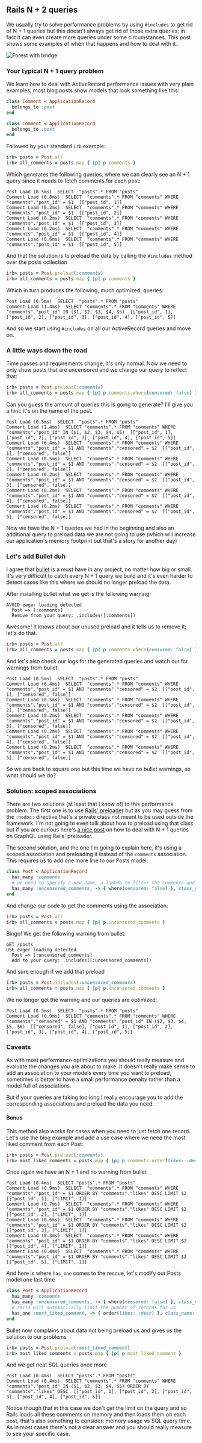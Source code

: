 ## Rails N + 2 queries

We usually try to solve performance problems by using `#includes` to get rid of N + 1 queries but this doesn't
always get rid of those extra queries; in fact it can even create more queries under some circumstances. This post
shows some examples of when that happens and how to deal with it.

![Forest with bridge](images/forest_bridge.jpg)

### Your typical N + 1 query problem

We learn how to deal with ActiveRecord performance issues with very plain examples, most blog posts show models that
look something like this:

```ruby
class Comment < ApplicationRecord
  belongs_to :post
end

class Comment < ApplicationRecord
  belongs_to :post
end
```

Followed by your standard `irb` example:

```ruby
irb> posts = Post.all
irb> all_comments = posts.map { |p| p.comments }
```

Which generates the following queries, where we can clearly see an N + 1 query since it needs to fetch comments for each
post:

```
Post Load (0.5ms)  SELECT  "posts".* FROM "posts"
Comment Load (0.8ms)  SELECT  "comments".* FROM "comments" WHERE "comments"."post_id" = $1  [["post_id", 1]]
Comment Load (0.2ms)  SELECT  "comments".* FROM "comments" WHERE "comments"."post_id" = $1  [["post_id", 2]]
Comment Load (0.2ms)  SELECT  "comments".* FROM "comments" WHERE "comments"."post_id" = $1  [["post_id", 3]]
Comment Load (0.2ms)  SELECT  "comments".* FROM "comments" WHERE "comments"."post_id" = $1  [["post_id", 4]]
Comment Load (0.6ms)  SELECT  "comments".* FROM "comments" WHERE "comments"."post_id" = $1  [["post_id", 5]]
```

And that the solution is to preload the data by calling the `#includes` method over the posts collection

```ruby
irb> posts = Post.preload(:comments)
irb> all_comments = posts.map { |p| p.comments }
```

Which in turn produces the following, much optimized, queries:

```
Post Load (0.5ms)  SELECT  "posts".* FROM "posts"
Comment Load (1.4ms)  SELECT "comments".* FROM "comments" WHERE "comments"."post_id" IN ($1, $2, $3, $4, $5)  [["post_id", 1], ["post_id", 2], ["post_id", 3], ["post_id", 4], ["post_id", 5]]
```

And so we start using `#includes` on all our ActiveRecord queries and move on.

### A little ways down the road

Time passes and requirements change, it's only normal. Now we need to only show posts that are uncensored and we change
our query to reflect that:

```ruby
irb> posts = Post.preload(:comments)
irb> all_comments = posts.map { |p| p.comments.where(censored: false) }
```

Can you guess the amount of queries this is going to generate? I'll give you a hint: it's on the name of the post.

```
Post Load (0.5ms)  SELECT  "posts".* FROM "posts"
Comment Load (1.4ms)  SELECT "comments".* FROM "comments" WHERE "comments"."post_id" IN ($1, $2, $3, $4, $5)  [["post_id", 1], ["post_id", 2], ["post_id", 3], ["post_id", 4], ["post_id", 5]]
Comment Load (6.4ms)  SELECT  "comments".* FROM "comments" WHERE "comments"."post_id" = $1 AND "comments"."censored" = $2  [["post_id", 1], ["censored", false]]
Comment Load (0.5ms)  SELECT  "comments".* FROM "comments" WHERE "comments"."post_id" = $1 AND "comments"."censored" = $2  [["post_id", 2], ["censored", false]]
Comment Load (0.2ms)  SELECT  "comments".* FROM "comments" WHERE "comments"."post_id" = $1 AND "comments"."censored" = $2  [["post_id", 3], ["censored", false]]
Comment Load (0.2ms)  SELECT  "comments".* FROM "comments" WHERE "comments"."post_id" = $1 AND "comments"."censored" = $2  [["post_id", 4], ["censored", false]]
Comment Load (0.2ms)  SELECT  "comments".* FROM "comments" WHERE "comments"."post_id" = $1 AND "comments"."censored" = $2  [["post_id", 5], ["censored", false]]
```

Now we have the N + 1 queries we had in the beginning and also an additional query to preload data we are not going to use
(which will increase our application's memory footprint but that's a story for another day)

### Let's add Bullet duh

I agree that [bullet](https://github.com/flyerhzm/bullet) is a must have in any project, no matter how big or small. It's
very difficult to catch every N + 1 query we build and it's even harder to detect cases like this where we should no longer
preload the data.

After installing bullet what we get is the following warning: 

```
AVOID eager loading detected
  Post => [:comments]
  Remove from your query: .includes([:comments])
```

Awesome! It knows about our unused preload and it tells us to remove it; let's do that.

```ruby
irb> posts = Post.all
irb> all_comments = posts.map { |p| p.comments.where(censored: false) }
```

And let's also check our logs for the generated queries and watch out for warnings from bullet.

```
Post Load (0.5ms)  SELECT  "posts".* FROM "posts"
Comment Load (6.4ms)  SELECT  "comments".* FROM "comments" WHERE "comments"."post_id" = $1 AND "comments"."censored" = $2  [["post_id", 1], ["censored", false]]
Comment Load (0.5ms)  SELECT  "comments".* FROM "comments" WHERE "comments"."post_id" = $1 AND "comments"."censored" = $2  [["post_id", 2], ["censored", false]]
Comment Load (0.2ms)  SELECT  "comments".* FROM "comments" WHERE "comments"."post_id" = $1 AND "comments"."censored" = $2  [["post_id", 3], ["censored", false]]
Comment Load (0.2ms)  SELECT  "comments".* FROM "comments" WHERE "comments"."post_id" = $1 AND "comments"."censored" = $2  [["post_id", 4], ["censored", false]]
Comment Load (0.2ms)  SELECT  "comments".* FROM "comments" WHERE "comments"."post_id" = $1 AND "comments"."censored" = $2  [["post_id", 5], ["censored", false]]
```

So we are back to square one but this time we have no bullet warnings, so what should we do?

### Solution: scoped associations

There are two solutions (at least that I know of) to this performance problem. The first one is to use [Rails' preloader](https://github.com/rails/rails/blob/master/activerecord/lib/active_record/associations/preloader.rb#L45)
but as you may guess from the `:nodoc:` directive that's a private class not meant to be used outside the framework. I'm not going
to even talk about how to preload using that class but if you are curious here's [a nice post](https://blog.rstankov.com/dealing-with-n-1-with-graphql-part-1/)
on how to deal with N + 1 queries on GraphQL using Rails' preloader.

The second solution, and the one I'm going to explain here, it's using a scoped association and preloading it instead of the
`comments` association. This requires us to add one more line to our Posts model:

```ruby
class Post < ApplicationRecord
  has_many :comments
  # we need to specify a new name, a lambda to filter the comments and the model class name
  has_many :uncensored_comments, -> { where(censored: false) }, class_name: 'Comment'
end
```

And change our code to get the comments using the association:

```ruby
irb> posts = Post.all
irb> all_comments = posts.map { |p| p.uncensored_comments }
```

Bingo! We get the following warning from bullet:

```
GET /posts
USE eager loading detected
  Post => [:uncensored_comments]
  Add to your query: .includes([:uncensored_comments])
```

And sure enough if we add that preload

```ruby
irb> posts = Post.includes(:uncensored_comments)
irb> all_comments = posts.map { |p| p.uncensored_comments }
```

We no longer get the warning and our queries are optimized:

```
Post Load (0.5ms)  SELECT  "posts".* FROM "posts"
Comment Load (0.9ms)  SELECT "comments".* FROM "comments" WHERE "comments"."censored" = $1 AND "comments"."post_id" IN ($2, $3, $4, $5, $6)  [["censored", false], ["post_id", 1], ["post_id", 2], ["post_id", 3], ["post_id", 4], ["post_id", 5]]
```

### Caveats

As with most performance optimizations you should really measure and evaluate the changes you are about to make. It doesn't
really make sense to add an association to your models every time you want to preload, sometimes is better to have a small
performance penalty rather than a model full of associations.

But if your queries are taking too long I really encourage you to add the corresponding associations and preload the data you need.


#### Bonus

This method also works for cases when you need to just fetch one record. Let's use the blog example and add a use case where
we need the most liked comment from each Post:

```ruby
irb> posts = Post.preload(:comments)
irb> most_liked_comments = posts.map { |p| p.comments.order(likes: :desc).first }
```

Once again we have an N + 1 and no warning from bullet

```
Post Load (0.4ms)  SELECT "posts".* FROM "posts"
Comment Load (0.9ms)  SELECT  "comments".* FROM "comments" WHERE "comments"."post_id" = $1 ORDER BY "comments"."likes" DESC LIMIT $2  [["post_id", 1], ["LIMIT", 1]]
Comment Load (0.7ms)  SELECT  "comments".* FROM "comments" WHERE "comments"."post_id" = $1 ORDER BY "comments"."likes" DESC LIMIT $2  [["post_id", 2], ["LIMIT", 1]]
Comment Load (0.6ms)  SELECT  "comments".* FROM "comments" WHERE "comments"."post_id" = $1 ORDER BY "comments"."likes" DESC LIMIT $2  [["post_id", 3], ["LIMIT", 1]]
Comment Load (0.3ms)  SELECT  "comments".* FROM "comments" WHERE "comments"."post_id" = $1 ORDER BY "comments"."likes" DESC LIMIT $2  [["post_id", 4], ["LIMIT", 1]]
Comment Load (0.4ms)  SELECT  "comments".* FROM "comments" WHERE "comments"."post_id" = $1 ORDER BY "comments"."likes" DESC LIMIT $2  [["post_id", 5], ["LIMIT", 1]]
```

And here is where `has_one` comes to the rescue, let's modify our Posts model one last time

```ruby
class Post < ApplicationRecord
  has_many :comments
  has_many :uncensored_comments, -> { where(censored: false) }, class_name: 'Comment'
  # rails will automatically limit the number of records for us
  has_one :most_liked_comment, -> { order(likes: :desc) }, class_name: 'Comment'
end
```

Bullet now complains about data not being preload us and gives us the solution to our problems

```ruby
irb> posts = Post.preload(:most_liked_comment)
irb> most_liked_comments = posts.map { |p| p.most_liked_comment }
```

And we get neat SQL queries once more

```
Post Load (0.4ms)  SELECT "posts".* FROM "posts"
Comment Load (0.4ms)  SELECT "comments".* FROM "comments" WHERE "comments"."post_id" IN ($1, $2, $3, $4, $5) ORDER BY "comments"."likes" DESC  [["post_id", 1], ["post_id", 2], ["post_id", 3], ["post_id", 4], ["post_id", 5]]
```

Notice though that in this case we don't get the limit on the query and so Rails loads all these comments on memory and then
loads them on each post, that's also something to consider: memory usage vs SQL query time. As in most cases there's not a clear
answer and you should really measure to see your specific case.
